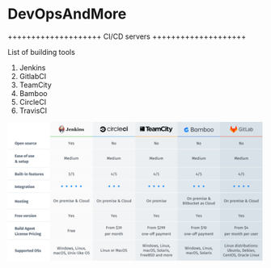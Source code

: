 # DevOpsAndMore

++++++++++++++++++++ CI/CD servers ++++++++++++++++++++ 

List of building tools
1. Jenkins
2. GitlabCI
3. TeamCity
4. Bamboo
5. CircleCI
6. TravisCI

![Top-5-CICD-Tools](Top-5-CICD-Tools.png)
